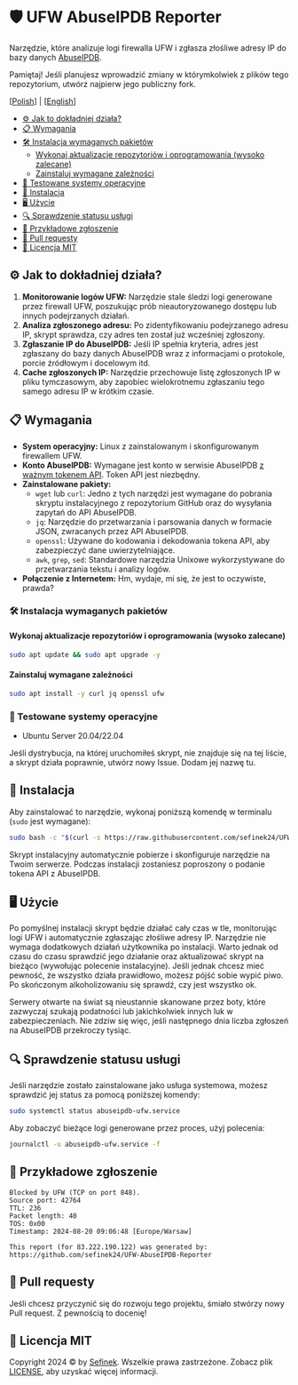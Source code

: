 # 🛡️ UFW AbuseIPDB Reporter
Narzędzie, które analizuje logi firewalla UFW i zgłasza złośliwe adresy IP do bazy danych [AbuseIPDB](https://www.abuseipdb.com).

Pamiętaj! Jeśli planujesz wprowadzić zmiany w którymkolwiek z plików tego repozytorium, utwórz najpierw jego publiczny fork.

[[Polish](README_PL.md)] | [[English](README.md)]

- [⚙️ Jak to dokładniej działa?](#jak-to-dziala)
- [📋 Wymagania](#wymagania)
- [🛠️ Instalacja wymaganych pakietów](#instalacja-wymaganych-pakietow)
  - [Wykonaj aktualizacje repozytoriów i oprogramowania (wysoko zalecane)](#wykonaj-aktualizacje-repozytoriow)
  - [Zainstaluj wymagane zależności](#zainstaluj-wymagane-zaleznosci)
- [🧪 Testowane systemy operacyjne](#testowane-systemy-operacyjne)
- [🚀 Instalacja](#instalacja)
- [🖥️ Użycie](#uzycie)
- [🔍 Sprawdzenie statusu usługi](#sprawdzenie-statusu-uslugi)
- [📄 Przykładowe zgłoszenie](#przykladowe-zgloszenie)
- [🤝 Pull requesty](#pull-requesty)
- [🔑 Licencja MIT](#licencja-mit)

## ⚙️ Jak to dokładniej działa?<div id="jak-to-dziala"></div>
1. **Monitorowanie logów UFW:** Narzędzie stale śledzi logi generowane przez firewall UFW, poszukując prób nieautoryzowanego dostępu lub innych podejrzanych działań.
2. **Analiza zgłoszonego adresu:** Po zidentyfikowaniu podejrzanego adresu IP, skrypt sprawdza, czy adres ten został już wcześniej zgłoszony.
3. **Zgłaszanie IP do AbuseIPDB:** Jeśli IP spełnia kryteria, adres jest zgłaszany do bazy danych AbuseIPDB wraz z informacjami o protokole, porcie źródłowym i docelowym itd.
4. **Cache zgłoszonych IP:** Narzędzie przechowuje listę zgłoszonych IP w pliku tymczasowym, aby zapobiec wielokrotnemu zgłaszaniu tego samego adresu IP w krótkim czasie.

## 📋 Wymagania<div id="wymagania"></div>
- **System operacyjny:** Linux z zainstalowanym i skonfigurowanym firewallem UFW.
- **Konto AbuseIPDB:** Wymagane jest konto w serwisie AbuseIPDB [z ważnym tokenem API](https://www.abuseipdb.com/account/api). Token API jest niezbędny.
- **Zainstalowane pakiety:**
  - `wget` lub `curl`: Jedno z tych narzędzi jest wymagane do pobrania skryptu instalacyjnego z repozytorium GitHub oraz do wysyłania zapytań do API AbuseIPDB.
  - `jq`: Narzędzie do przetwarzania i parsowania danych w formacie JSON, zwracanych przez API AbuseIPDB.
  - `openssl`: Używane do kodowania i dekodowania tokena API, aby zabezpieczyć dane uwierzytelniające.
  - `awk`, `grep`, `sed`: Standardowe narzędzia Unixowe wykorzystywane do przetwarzania tekstu i analizy logów.
- **Połączenie z Internetem:** Hm, wydaje, mi się, że jest to oczywiste, prawda?

### 🛠️ Instalacja wymaganych pakietów<div id="instalacja-wymaganych-pakietow"></div>
#### Wykonaj aktualizacje repozytoriów i oprogramowania (wysoko zalecane)
```bash
sudo apt update && sudo apt upgrade -y
```

#### Zainstaluj wymagane zależności<div id="zainstaluj-wymagane-zaleznosci"></div>
```bash
sudo apt install -y curl jq openssl ufw
```

### 🧪 Testowane systemy operacyjne<div id="testowane-systemy-operacyjne"></div>
- Ubuntu Server 20.04/22.04

Jeśli dystrybucja, na której uruchomiłeś skrypt, nie znajduje się na tej liście, a skrypt działa poprawnie, utwórz nowy Issue. Dodam jej nazwę tu.

## 🚀 Instalacja<div id="instalacja"></div>
Aby zainstalować to narzędzie, wykonaj poniższą komendę w terminalu (`sudo` jest wymagane):
```bash
sudo bash -c "$(curl -s https://raw.githubusercontent.com/sefinek24/UFW-AbuseIPDB-Reporter/main/install.sh)"
```

Skrypt instalacyjny automatycznie pobierze i skonfiguruje narzędzie na Twoim serwerze. Podczas instalacji zostaniesz poproszony o podanie tokena API z AbuseIPDB.

## 🖥️ Użycie<div id="uzycie"></div>
Po pomyślnej instalacji skrypt będzie działać cały czas w tle, monitorując logi UFW i automatycznie zgłaszając złośliwe adresy IP.
Narzędzie nie wymaga dodatkowych działań użytkownika po instalacji. Warto jednak od czasu do czasu sprawdzić jego działanie oraz aktualizować skrypt na bieżąco (wywołując polecenie instalacyjne).
Jeśli jednak chcesz mieć pewność, że wszystko działa prawidłowo, możesz pójść sobie wypić piwo. Po skończonym alkoholizowaniu się sprawdź, czy jest wszystko ok.

Serwery otwarte na świat są nieustannie skanowane przez boty, które zazwyczaj szukają podatności lub jakichkolwiek innych luk w zabezpieczeniach. Nie zdziw się więc, jeśli następnego dnia liczba zgłoszeń na AbuseIPDB przekroczy tysiąc.

## 🔍 Sprawdzenie statusu usługi<div id="sprawdzenie-statusu-uslugi"></div>
Jeśli narzędzie zostało zainstalowane jako usługa systemowa, możesz sprawdzić jej status za pomocą poniższej komendy:
```bash
sudo systemctl status abuseipdb-ufw.service
```

Aby zobaczyć bieżące logi generowane przez proces, użyj polecenia:
```bash
journalctl -u abuseipdb-ufw.service -f
```

## 📄 Przykładowe zgłoszenie<div id="przykladowe-zgloszenie"></div>
```
Blocked by UFW (TCP on port 848).
Source port: 42764
TTL: 236
Packet length: 40
TOS: 0x00
Timestamp: 2024-08-20 09:06:48 [Europe/Warsaw]

This report (for 83.222.190.122) was generated by:
https://github.com/sefinek24/UFW-AbuseIPDB-Reporter
```

## 🤝 Pull requesty<div id="pull-requesty"></div>
Jeśli chcesz przyczynić się do rozwoju tego projektu, śmiało stwórzy nowy Pull request. Z pewnością to docenię!

## 🔑 Licencja MIT<div id="licencja-mit"></div>
Copyright 2024 © by [Sefinek](https://sefinek.net). Wszelkie prawa zastrzeżone. Zobacz plik [LICENSE](LICENSE), aby uzyskać więcej informacji.